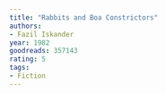 ```yaml
---
title: "Rabbits and Boa Constrictors"
authors:
- Fazil Iskander
year: 1982
goodreads: 357143
rating: 5
tags:
- Fiction
---
```

